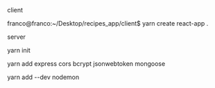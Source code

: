 client 

franco@franco:~/Desktop/recipes_app/client$ yarn create react-app .




server

yarn init

yarn add express cors bcrypt jsonwebtoken mongoose

yarn add --dev nodemon